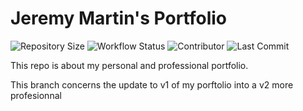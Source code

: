 # Jeremy Martin's Portfolio

![Repository Size](https://img.shields.io/github/repo-size/martin-jeremy/martin-jeremy.github.io?style=for-the-badge) ![Workflow Status](https://img.shields.io/github/actions/workflow/status/martin-jeremy/martin-jeremy.github.io/hugo.yml?style=for-the-badge) ![Contributor](https://img.shields.io/github/contributors/martin-jeremy/martin-jeremy.github.io?style=for-the-badge) ![Last Commit](https://img.shields.io/github/last-commit/martin-jeremy/martin-jeremy.github.io?style=for-the-badge) 

This repo is about my personal and professional portfolio.

This branch concerns the update to v1 of my porftolio into a v2 more profesionnal